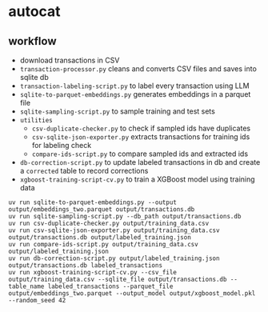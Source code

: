 # autocat

## workflow

- download transactions in CSV
- `transaction-processor.py` cleans and converts CSV files and saves into sqlite db
- `transaction-labeling-script.py` to label every transaction using LLM
- `sqlite-to-parquet-embeddings.py` generates embeddings in a parquet file
- `sqlite-sampling-script.py` to sample training and test sets
- `utilities`
	- `csv-duplicate-checker.py` to check if sampled ids have duplicates
	- `csv-sqlite-json-exporter.py` extracts transactions for training ids for labeling check 
	- `compare-ids-script.py` to compare sampled ids and extracted ids
- `db-correction-script.py` to update labeled transactions in db and create a `corrected` table to record corrections
- `xgboost-training-script-cv.py` to train a XGBoost model using training data

```
uv run sqlite-to-parquet-embeddings.py --output output/embeddings_two.parquet output/transactions.db
uv run sqlite-sampling-script.py --db_path output/transactions.db
uv run csv-duplicate-checker.py output/training_data.csv
uv run csv-sqlite-json-exporter.py output/training_data.csv output/transactions.db output/labeled_training.json
uv run compare-ids-script.py output/training_data.csv output/labeled_training.json
uv run db-correction-script.py output/labeled_training.json output/transactions.db labeled_transactions
uv run xgboost-training-script-cv.py --csv_file output/training_data.csv --sqlite_file output/transactions.db --table_name labeled_transactions --parquet_file output/embeddings_two.parquet --output_model output/xgboost_model.pkl --random_seed 42
```